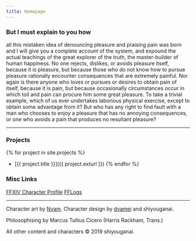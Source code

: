 ```yaml
---
title: Homepage
---
```


### But I must explain to you how

all this mistaken idea of denouncing pleasure and praising pain was born and I will give you a complete account of the system, and expound the actual teachings of the great explorer of the truth, the master-builder of human happiness. No one rejects, dislikes, or avoids pleasure itself, because it is pleasure, but because those who do not know how to pursue pleasure rationally encounter consequences that are extremely painful. Nor again is there anyone who loves or pursues or desires to obtain pain of itself, because it is pain, but because occasionally circumstances occur in which toil and pain can procure him some great pleasure. To take a trivial example, which of us ever undertakes laborious physical exercise, except to obtain some advantage from it? But who has any right to find fault with a man who chooses to enjoy a pleasure that has no annoying consequences, or one who avoids a pain that produces no resultant pleasure?

***

### Projects

{% for project in site.projects %}
*  [{{ project.title }}]({{ project.exturl }})
{% endfor %}

### Misc Links

[FFXIV Character Profile](https://na.finalfantasyxiv.com/lodestone/character/10232780/)
[FFLogs](https://www.fflogs.com/character/na/cactuar/priere%20d'enpa)

***

Character art by [Nyam](https://twitter.com/nyawurin). Character design by [dvamei](https://twitter.com/dvamei) and shiyouganai.

Philosophising by Marcus Tullius Cicero (Harris Rackham, Trans.)

All other content and characters &copy; 2019 shiyouganai.
